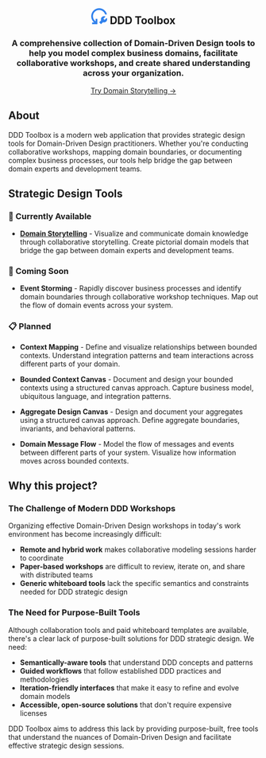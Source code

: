 <div align="center">
    <h2>
        <img src="apps/ddd-toolbox/public/logo.svg" alt="DDD Toolbox Logo" width="32" height="32"> DDD Toolbox
    </h2>
</div>

<div align="center">
    <h3>
        A comprehensive collection of Domain-Driven Design tools to help you model complex business domains, facilitate collaborative workshops, and create shared understanding across your organization.
    </h3>
    <p>
        <a href="https://dddtoolbox.com/domain-storytelling">Try Domain Storytelling →</a>
    </p>
</div>

## About

DDD Toolbox is a modern web application that provides strategic design tools for Domain-Driven Design practitioners. Whether you're conducting collaborative workshops, mapping domain boundaries, or documenting complex business processes, our tools help bridge the gap between domain experts and development teams.

## Strategic Design Tools

### 🎯 Currently Available

- **[Domain Storytelling](https://dddtoolbox.com/domain-storytelling)** - Visualize and communicate domain knowledge through collaborative storytelling. Create pictorial domain models that bridge the gap between domain experts and development teams.

### 🚀 Coming Soon

- **Event Storming** - Rapidly discover business processes and identify domain boundaries through collaborative workshop techniques. Map out the flow of domain events across your system.

### 📋 Planned

- **Context Mapping** - Define and visualize relationships between bounded contexts. Understand integration patterns and team interactions across different parts of your domain.

- **Bounded Context Canvas** - Document and design your bounded contexts using a structured canvas approach. Capture business model, ubiquitous language, and integration patterns.

- **Aggregate Design Canvas** - Design and document your aggregates using a structured canvas approach. Define aggregate boundaries, invariants, and behavioral patterns.

- **Domain Message Flow** - Model the flow of messages and events between different parts of your system. Visualize how information moves across bounded contexts.

## Why this project?

### The Challenge of Modern DDD Workshops

Organizing effective Domain-Driven Design workshops in today's work environment has become increasingly difficult:

- **Remote and hybrid work** makes collaborative modeling sessions harder to coordinate
- **Paper-based workshops** are difficult to review, iterate on, and share with distributed teams
- **Generic whiteboard tools** lack the specific semantics and constraints needed for DDD strategic design

### The Need for Purpose-Built Tools

Although collaboration tools and paid whiteboard templates are available, there's a clear lack of purpose-built solutions for DDD strategic design. We need:

- **Semantically-aware tools** that understand DDD concepts and patterns
- **Guided workflows** that follow established DDD practices and methodologies
- **Iteration-friendly interfaces** that make it easy to refine and evolve domain models
- **Accessible, open-source solutions** that don't require expensive licenses

DDD Toolbox aims to address this lack by providing purpose-built, free tools that understand the nuances of Domain-Driven Design and facilitate effective strategic design sessions.
